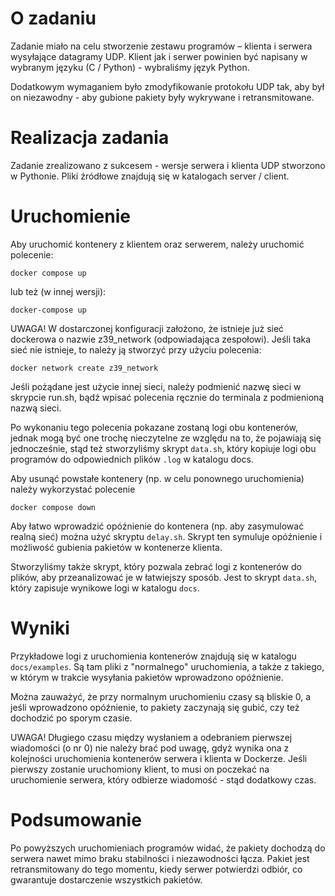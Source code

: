 # O zadaniu
Zadanie miało na celu stworzenie zestawu programów – klienta i serwera wysyłające datagramy UDP. Klient jak i serwer powinien być napisany w wybranym języku (C / Python) - wybraliśmy język Python. 


Dodatkowym wymaganiem było zmodyfikowanie protokołu UDP tak, aby był on niezawodny - aby gubione pakiety były wykrywane i retransmitowane.

# Realizacja zadania
Zadanie zrealizowano z sukcesem - wersje serwera i klienta UDP stworzono w Pythonie. Pliki źródłowe znajdują się w katalogach server / client. 

# Uruchomienie
Aby uruchomić kontenery z klientem oraz serwerem, należy uruchomić polecenie:
```
docker compose up
```
lub też (w innej wersji):
```
docker-compose up
```


UWAGA! W dostarczonej konfiguracji założono, że istnieje już sieć dockerowa o nazwie z39_network (odpowiadająca zespołowi). Jeśli taka sieć nie istnieje, to należy ją stworzyć przy użyciu polecenia:

```
docker network create z39_network
```
Jeśli pożądane jest użycie innej sieci, należy podmienić nazwę sieci w skrypcie run.sh, bądź wpisać polecenia ręcznie do terminala z podmienioną nazwą sieci.


Po wykonaniu tego polecenia pokazane zostaną logi obu kontenerów, jednak mogą być one trochę nieczytelne ze względu na to, że pojawiają się jednocześnie, stąd też stworzyliśmy skrypt `data.sh`, który kopiuje logi obu programów do odpowiednich plików `.log` w katalogu docs.


Aby usunąć powstałe kontenery (np. w celu ponownego uruchomienia) należy wykorzystać polecenie
```
docker compose down
```


Aby łatwo wprowadzić opóźnienie do kontenera (np. aby zasymulować realną sieć) można użyć skryptu `delay.sh`. Skrypt ten symuluje opóźnienie i możliwość gubienia pakietów w kontenerze klienta. 



Stworzyliśmy także skrypt, który pozwala zebrać logi z kontenerów do plików, aby przeanalizować je w łatwiejszy sposób. Jest to skrypt `data.sh`, który zapisuje wynikowe logi w katalogu `docs`.


# Wyniki
Przykładowe logi z uruchomienia kontenerów znajdują się w katalogu `docs/examples`. Są tam pliki z "normalnego" uruchomienia, a także z takiego, w którym w trakcie wysyłania pakietów wprowadzono opóźnienie. 

Można zauważyć, że przy normalnym uruchomieniu czasy są bliskie 0, a jeśli wprowadzono opóźnienie, to pakiety zaczynają się gubić, czy też dochodzić po sporym czasie. 


UWAGA! Długiego czasu między wysłaniem a odebraniem pierwszej wiadomości (o nr 0) nie należy brać pod uwagę, gdyż wynika ona z kolejności uruchomienia kontenerów serwera i klienta w Dockerze. Jeśli pierwszy zostanie uruchomiony klient, to musi on poczekać na uruchomienie serwera, który odbierze wiadomość - stąd dodatkowy czas. 


# Podsumowanie
Po powyższych uruchomieniach programów widać, że pakiety dochodzą do serwera nawet mimo braku stabilności i niezawodności łącza. Pakiet jest retransmitowany do tego momentu, kiedy serwer potwierdzi odbiór, co gwarantuje dostarczenie wszystkich pakietów. 